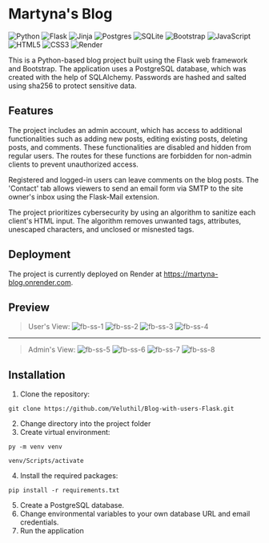 # Martyna's Blog
![Python](https://img.shields.io/badge/python-3670A0?style=for-the-badge&logo=python&logoColor=ffdd54)
![Flask](https://img.shields.io/badge/flask-%23000.svg?style=for-the-badge&logo=flask&logoColor=white)
![Jinja](https://img.shields.io/badge/jinja-white.svg?style=for-the-badge&logo=jinja&logoColor=black)
![Postgres](https://img.shields.io/badge/postgres-%23316192.svg?style=for-the-badge&logo=postgresql&logoColor=white)
![SQLite](https://img.shields.io/badge/sqlite-%2307405e.svg?style=for-the-badge&logo=sqlite&logoColor=white)
![Bootstrap](https://img.shields.io/badge/bootstrap-%23563D7C.svg?style=for-the-badge&logo=bootstrap&logoColor=white)
![JavaScript](https://img.shields.io/badge/javascript-%23323330.svg?style=for-the-badge&logo=javascript&logoColor=%23F7DF1E)
![HTML5](https://img.shields.io/badge/html5-%23E34F26.svg?style=for-the-badge&logo=html5&logoColor=white)
![CSS3](https://img.shields.io/badge/css3-%231572B6.svg?style=for-the-badge&logo=css3&logoColor=white)
![Render](https://img.shields.io/badge/Render-%46E3B7.svg?style=for-the-badge&logo=render&logoColor=white)


This is a Python-based blog project built using the Flask web framework and Bootstrap. The application uses a PostgreSQL database, which was created with the help of SQLAlchemy. Passwords are hashed and salted using sha256 to protect sensitive data.

## Features
The project includes an admin account, which has access to additional functionalities such as adding new posts, editing existing posts, deleting posts, and comments. These functionalities are disabled and hidden from regular users. The routes for these functions are forbidden for non-admin clients to prevent unauthorized access.

Registered and logged-in users can leave comments on the blog posts. The 'Contact' tab allows viewers to send an email form via SMTP to the site owner's inbox using the Flask-Mail extension.

The project prioritizes cybersecurity by using an algorithm to sanitize each client's HTML input. The algorithm removes unwanted tags, attributes, unescaped characters, and unclosed or misnested tags.

## Deployment
The project is currently deployed on Render at https://martyna-blog.onrender.com.

## Preview
> User's View:
![fb-ss-1](https://github.com/Veluthil/Blog-with-users-Flask/assets/108438343/abf35067-6f87-4feb-9a10-310e07cd6b54)
![fb-ss-2](https://github.com/Veluthil/Blog-with-users-Flask/assets/108438343/8509001b-13ed-4033-b17f-fb7d5c685eae)
![fb-ss-3](https://github.com/Veluthil/Blog-with-users-Flask/assets/108438343/bec5c90c-e17d-4a16-a736-59461c884dc0)
![fb-ss-4](https://github.com/Veluthil/Blog-with-users-Flask/assets/108438343/47ea011b-69dd-485b-b8c7-4ce80f56463c)

----
> Admin's View:
![fb-ss-5](https://github.com/Veluthil/Blog-with-users-Flask/assets/108438343/dd4556ea-619c-41ee-a1bb-b40239919de7)
![fb-ss-6](https://github.com/Veluthil/Blog-with-users-Flask/assets/108438343/940f5154-47ba-4899-a3b6-e3f32c9444fc)
![fb-ss-7](https://github.com/Veluthil/Blog-with-users-Flask/assets/108438343/c2b9ea4e-88ca-478c-a4cd-85f0878a4631)
![fb-ss-8](https://github.com/Veluthil/Blog-with-users-Flask/assets/108438343/24317e7f-458f-41e9-982f-71086d8cc685)


## Installation
1. Clone the repository: 
```
git clone https://github.com/Veluthil/Blog-with-users-Flask.git
```
2. Change directory into the project folder
3. Create virtual environment: 
```
py -m venv venv
``` 
```
venv/Scripts/activate
```
4. Install the required packages: 
```
pip install -r requirements.txt
```
5. Create a PostgreSQL database.
6. Change environmental variables to your own database URL and email credentials.
7. Run the application
